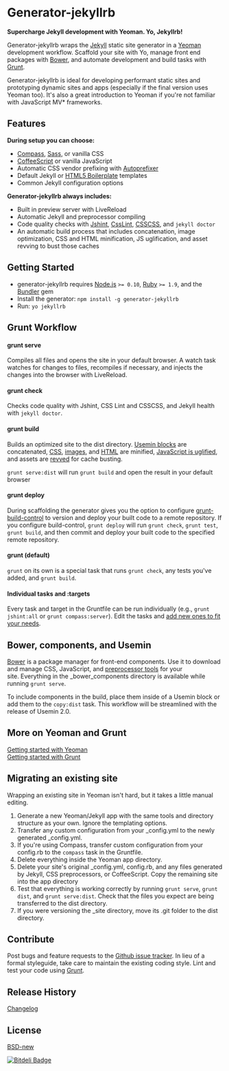 # Generator-jekyllrb 

**Supercharge Jekyll development with Yeoman. Yo, Jekyllrb!**

Generator-jekyllrb wraps the [Jekyll](http://jekyllrb.com/) static site generator in a [Yeoman](http://yeoman.io/) development workflow. Scaffold your site with Yo, manage front end packages with [Bower](http://bower.io/), and automate development and build tasks with [Grunt](http://gruntjs.com/). 

Generator-jekyllrb is ideal for developing performant static sites and prototyping dynamic sites and apps (especially if the final version uses Yeoman too). It's also a great introduction to Yeoman if you're not familiar with JavaScript MV* frameworks.

## Features

**During setup you can choose:**

- [Compass](http://compass-style.org/), [Sass](http://sass-lang.com/), or vanilla CSS
- [CoffeeScript](http://coffeescript.org/) or vanilla JavaScript
- Automatic CSS vendor prefixing with [Autoprefixer](https://github.com/ai/autoprefixer)
- Default Jekyll or [HTML5 Boilerplate](http://html5boilerplate.com/) templates
- Common Jekyll configuration options

**Generator-jekyllrb always includes:**

- Built in preview server with LiveReload
- Automatic Jekyll and preprocessor compiling
- Code quality checks with [Jshint](http://www.jshint.com/), [CssLint](http://csslint.net/), [CSSCSS](http://zmoazeni.github.io/csscss/), and `jekyll doctor`
- An automatic build process that includes concatenation, image optimization, CSS and HTML minification, JS uglification, and asset revving to bust those caches

## Getting Started

- generator-jekyllrb requires [Node.js](http://nodejs.org/) `>= 0.10`, [Ruby](http://www.ruby-lang.org/) `>= 1.9`, and the [Bundler](http://gembundler.com/) gem
- Install the generator: `npm install -g generator-jekyllrb`
- Run: `yo jekyllrb`

## Grunt Workflow

#### grunt serve

Compiles all files and opens the site in your default browser. A watch task watches for changes to files, recompiles if necessary, and injects the changes into the browser with LiveReload.

#### grunt check

Checks code quality with Jshint, CSS Lint and CSSCSS, and Jekyll health with `jekyll doctor`.

#### grunt build

Builds an optimized site to the dist directory. [Usemin blocks](https://github.com/yeoman/grunt-usemin#the-useminprepare-task) are concatenated, [CSS](https://github.com/gruntjs/grunt-contrib-cssmin), [images](https://github.com/gruntjs/grunt-contrib-imagemin), and [HTML](https://github.com/gruntjs/grunt-contrib-htmlmin) are minified, [JavaScript is uglified](https://github.com/gruntjs/grunt-contrib-uglify), and assets are [revved](https://github.com/cbas/grunt-rev) for cache busting.

`grunt serve:dist` will run `grunt build` and open the result in your default browser

#### grunt deploy

During scaffolding the generator gives you the option to configure [grunt-build-control](https://github.com/robwierzbowski/grunt-build-control) to version and deploy your built code to a remote repository. If you configure build-control, `grunt deploy` will run `grunt check`, `grunt test`, `grunt build`, and then commit and deploy your built code to the specified remote repository. 

#### grunt (default)

`grunt` on its own is a special task that runs `grunt check`, any tests you've added, and `grunt build`.

#### Individual tasks and :targets

Every task and target in the Gruntfile can be run individually (e.g., `grunt jshint:all` or `grunt compass:server`). Edit the tasks and [add new ones to fit your needs](http://gruntjs.com/configuring-tasks).

## Bower, components, and Usemin

[Bower](http://bower.io/) is a package manager for front-end components. Use it to download and manage CSS, JavaScript, and [preprocessor tools](https://github.com/Team-Sass) for your site. Everything in the _bower_components directory is available while running `grunt serve`.

To include components in the build, place them inside of a Usemin block or add them to the `copy:dist` task. This workflow will be streamlined with the release of Usemin 2.0.

## More on Yeoman and Grunt

[Getting started with Yeoman](http://yeoman.io/gettingstarted.html)  
[Getting started with Grunt](http://gruntjs.com/getting-started)

## Migrating an existing site

Wrapping an existing site in Yeoman isn't hard, but it takes a little manual editing.

1. Generate a new Yeoman/Jekyll app with the same tools and directory structure as your own. Ignore the templating options.
2. Transfer any custom configuration from your _config.yml to the newly generated _config.yml.
3. If you're using Compass, transfer custom configuration from your config.rb to the `compass` task in the Gruntfile.
5. Delete everything inside the Yeoman app directory.
4. Delete your site's original _config.yml, config.rb, and any files generated by Jekyll, CSS preprocessors, or CoffeeScript. Copy the remaining site into the app directory
6. Test that everything is working correctly by running `grunt serve`, `grunt dist`, and `grunt serve:dist`. Check that the files you expect are being transferred to the dist directory.
7. If you were versioning the _site directory, move its .git folder to the dist directory.

## Contribute

Post bugs and feature requests to the [Github issue tracker](https://github.com/robwierzbowski/generator-jekyllrb/issues). In lieu of a formal styleguide, take care to maintain the existing coding style. Lint and test your code using [Grunt](https://github.com/gruntjs/grunt).

## Release History

[Changelog](//github.com/robwierzbowski/generator-jekyllrb/blob/master/CHANGELOG)

## License
[BSD-new](http://en.wikipedia.org/wiki/BSD_License)


[![Bitdeli Badge](https://d2weczhvl823v0.cloudfront.net/robwierzbowski/generator-jekyllrb/trend.png)](https://bitdeli.com/free "Bitdeli Badge")


